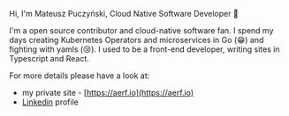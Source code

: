 Hi, I'm Mateusz Puczyński, Cloud Native Software Developer :wave:

I'm a open source contributor and cloud-native software fan. I spend my days creating Kubernetes Operators and microservices in Go (😁) and fighting with yamls (😢). I used to be a front-end developer, writing sites in Typescript and React.

For more details please have a look at:
- my private site - [https://aerf.io](https://aerf.io)
- [Linkedin](https://www.linkedin.com/in/mpuczynski/) profile
